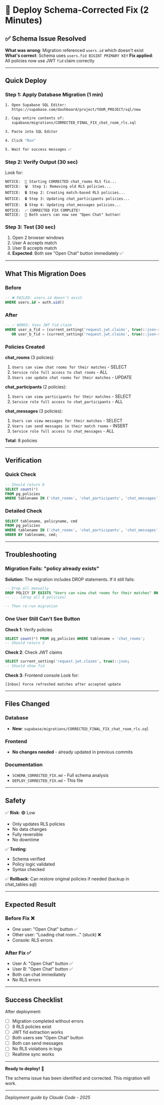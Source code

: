 # 🚀 Deploy Schema-Corrected Fix (2 Minutes)

## ✅ Schema Issue Resolved

**What was wrong**: Migration referenced `users.id` which doesn't exist
**What's correct**: Schema uses `users.fid BIGINT PRIMARY KEY`
**Fix applied**: All policies now use JWT `fid` claim correctly

---

## Quick Deploy

### Step 1: Apply Database Migration (1 min)

```bash
1. Open Supabase SQL Editor:
   https://supabase.com/dashboard/project/YOUR_PROJECT/sql/new

2. Copy entire contents of:
   supabase/migrations/CORRECTED_FINAL_FIX_chat_room_rls.sql

3. Paste into SQL Editor

4. Click "Run"

5. Wait for success messages ✅
```

### Step 2: Verify Output (30 sec)

Look for:
```
NOTICE:  🔧 Starting CORRECTED chat_rooms RLS fix...
NOTICE:  🗑️  Step 1: Removing old RLS policies...
NOTICE:  🔒 Step 2: Creating match-based RLS policies...
NOTICE:  🔒 Step 3: Updating chat_participants policies...
NOTICE:  🔒 Step 4: Updating chat_messages policies...
NOTICE:  ✅ CORRECTED FIX COMPLETE!
NOTICE:  🎉 Both users can now see "Open Chat" button!
```

### Step 3: Test (30 sec)

1. Open 2 browser windows
2. User A accepts match
3. User B accepts match
4. **Expected**: Both see "Open Chat" button immediately ✅

---

## What This Migration Does

### Before
```sql
-- ❌ FAILED: users.id doesn't exist
WHERE users.id = auth.uid()
```

### After
```sql
-- ✅ WORKS: Uses JWT fid claim
WHERE user_a_fid = (current_setting('request.jwt.claims', true)::json->>'fid')::bigint
   OR user_b_fid = (current_setting('request.jwt.claims', true)::json->>'fid')::bigint
```

### Policies Created

**chat_rooms** (3 policies):
1. `Users can view chat rooms for their matches` - SELECT
2. `Service role full access to chat rooms` - ALL
3. `Users can update chat rooms for their matches` - UPDATE

**chat_participants** (2 policies):
1. `Users can view participants for their matches` - SELECT
2. `Service role full access to chat_participants` - ALL

**chat_messages** (3 policies):
1. `Users can view messages for their matches` - SELECT
2. `Users can send messages in their match rooms` - INSERT
3. `Service role full access to chat_messages` - ALL

**Total**: 8 policies

---

## Verification

### Quick Check
```sql
-- Should return 8
SELECT count(*)
FROM pg_policies
WHERE tablename IN ('chat_rooms', 'chat_participants', 'chat_messages');
```

### Detailed Check
```sql
SELECT tablename, policyname, cmd
FROM pg_policies
WHERE tablename IN ('chat_rooms', 'chat_participants', 'chat_messages')
ORDER BY tablename, cmd;
```

---

## Troubleshooting

### Migration Fails: "policy already exists"

**Solution**: The migration includes DROP statements. If it still fails:
```sql
-- Drop all manually
DROP POLICY IF EXISTS "Users can view chat rooms for their matches" ON chat_rooms;
-- ... (drop all 8 policies)

-- Then re-run migration
```

### One User Still Can't See Button

**Check 1**: Verify policies
```sql
SELECT count(*) FROM pg_policies WHERE tablename = 'chat_rooms';
-- Should return 3
```

**Check 2**: Check JWT claims
```sql
SELECT current_setting('request.jwt.claims', true)::json;
-- Should show fid
```

**Check 3**: Frontend console
Look for:
```
[Inbox] Force refreshed matches after accepted update
```

---

## Files Changed

### Database
- **New**: `supabase/migrations/CORRECTED_FINAL_FIX_chat_room_rls.sql`

### Frontend
- **No changes needed** - already updated in previous commits

### Documentation
- `SCHEMA_CORRECTED_FIX.md` - Full schema analysis
- `DEPLOY_CORRECTED_FIX.md` - This file

---

## Safety

✅ **Risk**: 🟢 Low
- Only updates RLS policies
- No data changes
- Fully reversible
- No downtime

✅ **Testing**:
- Schema verified
- Policy logic validated
- Syntax checked

✅ **Rollback**:
Can restore original policies if needed (backup in chat_tables.sql)

---

## Expected Result

### Before Fix ❌
- One user: "Open Chat" button ✅
- Other user: "Loading chat room..." (stuck) ❌
- Console: RLS errors

### After Fix ✅
- User A: "Open Chat" button ✅
- User B: "Open Chat" button ✅
- Both can chat immediately
- No RLS errors

---

## Success Checklist

After deployment:

- [ ] Migration completed without errors
- [ ] 8 RLS policies exist
- [ ] JWT fid extraction works
- [ ] Both users see "Open Chat" button
- [ ] Both can send messages
- [ ] No RLS violations in logs
- [ ] Realtime sync works

---

**Ready to deploy!** 🚀

The schema issue has been identified and corrected. This migration will work.

---

*Deployment guide by Claude Code - 2025*
